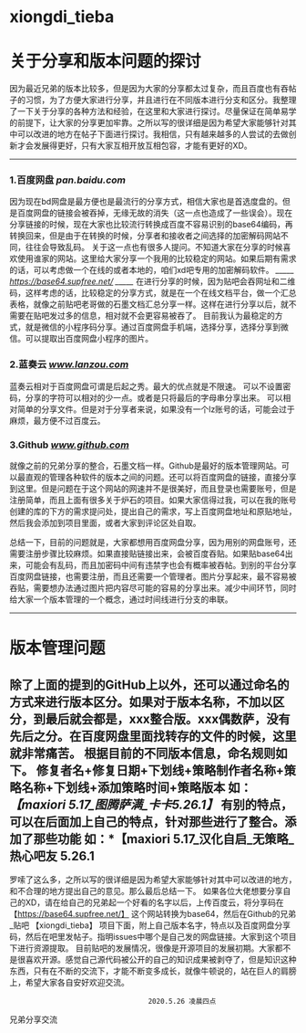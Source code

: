 # xiongdi_tieba
   # 关于分享和版本问题的探讨
  因为最近兄弟的版本比较多，但是因为大家的分享都太过复杂，而且百度也有吞帖子的习惯，为了方便大家进行分享，并且进行在不同版本进行分支和区分。我整理了一下关于分享的各种方法和经验，在这里和大家进行探讨。尽量保证在简单易学的前提下，让大家的分享更加牢靠。之所以写的很详细是因为希望大家能够针对其中可以改进的地方在帖子下面进行探讨。我相信，只有越来越多的人尝试的去做创新才会发展得更好，只有大家互相开放互相包容，才能有更好的XD。
  
  --------------
### 1.百度网盘      _pan.baidu.com_
因为现在bd网盘是最方便也是最流行的分享方式，相信大家也是首选度盘的。但是百度网盘的链接会被吞掉，无缘无故的消失（这一点也造成了一些误会）。现在分享链接的时候，现在大家也比较流行转换成百度不容易识别的base64编码，再转换回来，但是由于在转换的时候，分享者和接收者之间选择的加密解码网站不同，往往会导致乱码。
关于这一点也有很多人提问。不知道大家在分享的时候喜欢使用谁家的网站。这里给大家分享一个我用的比较稳定的网站。如果后期有需求的话，可以考虑做一个在线的或者本地的，咱们xd吧专用的加密解码软件。
*_____ https://base64.supfree.net/ _____*
在进行分享的时候，因为贴吧会吞网址和二维码，这样考虑的话，比较稳定的分享方式，就是在一个在线文档平台，做一个汇总表格，就像之前贴吧老哥做的石墨文档汇总分享一样。这样在进行分享以后，就不需要在贴吧发过多的信息，相对就不会更容易被吞了。
目前我认为最稳定的方式，就是微信的小程序码分享。通过百度网盘手机端，选择分享，选择分享到微信。可以提取出百度网盘小程序的图片。

### 2.蓝奏云      _www.lanzou.com_
蓝奏云相对于百度网盘可谓是后起之秀。最大的优点就是不限速。
可以不设置密码，分享的字符可以相对的少一点。或者是只将最后的字母串分享出来。
可以相对简单的分享文件。但是对于分享者来说，如果没有一个lz账号的话，可能会过于麻烦，最方便不过百度云。
### 3.Github     _www.github.com_
  就像之前的兄弟分享的整合，石墨文档一样。Github是最好的版本管理网站。可以最直观的管理各种软件的版本之间的问题。还可以将百度网盘的链接，直接分享到这里。但是问题在于这个网站的网速并不是很美好，而且登录也需要账号，但是注册简单，而且上面有很多关于炉石的项目。如果大家信得过我，可以在我的账号创建的库的下方的需求提问处，提出自己的需求，写上百度网盘地址和原贴地址，然后我会添加到项目里面，或者大家到评论区处自取。

  总结一下，目前的问题就是，大家都想用百度网盘分享，因为用别的网盘账号，还需要注册步骤比较麻烦。如果直接贴链接出来，会被百度吞贴。如果贴base64出来，可能会有乱码，而且加密码中间有违禁字也会有概率被吞帖。到别的平台分享百度网盘链接，也需要注册，而且还需要一个管理者。图片分享起来，最不容易被吞贴，需要想办法通过图片把内容尽可能的容易的分享出来。减少中间环节，同时给大家一个版本管理的一个概念，通过时间线进行分支的串联。

------------------------------------
  # 版本管理问题
  除了上面的提到的GitHub上以外，还可以通过命名的方式来进行版本区分。如果对于版本名称，不加以区分，到最后就会都是，xxx整合版。xxx偶数萨，没有先后之分。在百度网盘里面找转存的文件的时候，这里就非常痛苦。
  根据目前的不同版本信息，命名规则如下。
  修复者名+修复日期+下划线+策略制作者名称+策略名称+下划线+添加策略时间+策略版本
  如：*【maxiori 5.17_图腾萨满_卡卡5.26.1】*
  有别的特点，可以在后面加上自己的特点，针对那些进行了整合。添加了那些功能
  如：*【maxiori 5.17_汉化自启_无策略_热心吧友 5.26.1
 ----------------
 
罗嗦了这么多，之所以写的很详细是因为希望大家能够针对其中可以改进的地方，和不合理的地方提出自己的意见。那么最后总结一下。
如果各位大佬想要分享自己的XD，请在给自己的兄弟起一个好看的名字以后，上传百度云，将分享码在【https://base64.supfree.net/】 这个网站转换为base64，然后在Github的兄弟_贴吧 【xiongdi_tieba】 项目下面，附上自己版本名字，特点以及百度网盘分享码，然后在吧里发帖子。指明issues中哪个是自己发的网盘链接。大家到这个项目下进行资源提取。
目前贴吧的发展情况，很像是开源项目的发展初期。大家都不是很喜欢开源。感觉自己源代码被公开的自己的知识成果被剥夺了，但是知识这种东西，只有在不断的交流下，才能不断变多成长，就像牛顿说的，站在巨人的肩膀上，希望大家各自安好欢迎交流。

                                      2020.5.26 凌晨四点
兄弟分享交流
